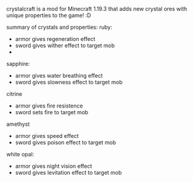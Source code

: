 crystalcraft is a mod for Minecraft 1.19.3 that adds new crystal ores with unique properties to the game! :D

summary of crystals and properties:
ruby: 
  - armor gives regeneration effect
  - sword gives wither effect to target mob
  -
sapphire:
  - armor gives water breathing effect
  - sword gives slowness effect to target mob

citrine
  - armor gives fire resistence
  - sword sets fire to target mob

amethyst
  - armor gives speed effect 
  - sword gives poison effect to target mob

white opal:
  - armor gives night vision effect
  - sword gives levitation effect to target mob
